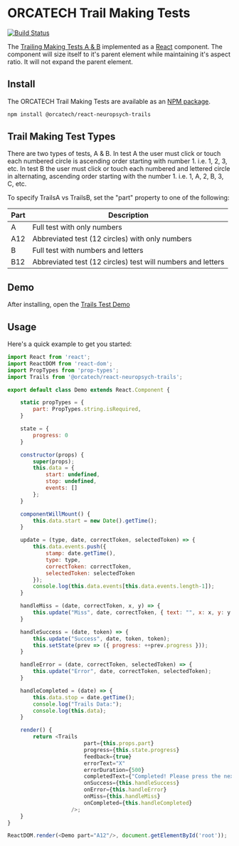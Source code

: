 # ORCATECH Trail Making Tests

[![Build Status](https://travis-ci.org/orcatechteam/react-neuropsych-trails.svg?branch=v0.0.5)](https://travis-ci.org/orcatechteam/react-neuropsych-trails)

The [Trailing Making Tests A & B](https://en.wikipedia.org/wiki/Trail_Making_Test)
implemented as a [React](https://reactjs.org) component. The component will size
itself to it's parent element while maintaining it's aspect ratio. It will not expand
the parent element.

## Install

The ORCATECH Trail Making Tests are available as an [NPM package](https://www.npmjs.com/package/@orcatech/react-neuropsych-trails).

```sh
npm install @orcatech/react-neuropsych-trails
```

## Trail Making Test Types

There are two types of tests, A & B. In test A the user must click or touch each
numbered circle is ascending order starting with number 1. i.e. 1, 2, 3, etc.
In test B the user must click or touch each numbered and lettered circle in alternating,
ascending order starting with the number 1. i.e. 1, A, 2, B, 3, C, etc.

To specify TrailsA vs TrailsB, set the "part" property to one of the following:

| Part  | Description                                                          |
|-------|----------------------------------------------------------------------|
| A     | Full test with only numbers                                          |
| A12   | Abbreviated test (12 circles) with only numbers                      |
| B     | Full test with numbers and letters                                   |
| B12   | Abbreviated test (12 circles) test will numbers and letters          |

## Demo

After installing, open the
[Trails Test Demo](dist/test/index.html)

## Usage

Here's a quick example to get you started:

```javascript
import React from 'react';
import ReactDOM from 'react-dom';
import PropTypes from 'prop-types';
import Trails from '@orcatech/react-neuropsych-trails';

export default class Demo extends React.Component {

	static propTypes = {
		part: PropTypes.string.isRequired,
	}

	state = {
		progress: 0
	}

	constructor(props) {
		super(props);
		this.data = {
			start: undefined,
			stop: undefined,
			events: []
		};
	}

	componentWillMount() {
		this.data.start = new Date().getTime();
	}

	update = (type, date, correctToken, selectedToken) => {
		this.data.events.push({
			stamp: date.getTime(),
			type: type,
			correctToken: correctToken,
			selectedToken: selectedToken
		});
		console.log(this.data.events[this.data.events.length-1]);
	}

	handleMiss = (date, correctToken, x, y) => {
		this.update("Miss", date, correctToken, { text: "", x: x, y: y });
	}

	handleSuccess = (date, token) => {
		this.update("Success", date, token, token);
		this.setState(prev => ({ progress: ++prev.progress }));
	}

	handleError = (date, correctToken, selectedToken) => {
		this.update("Error", date, correctToken, selectedToken);
	}

	handleCompleted = (date) => {
		this.data.stop = date.getTime();
		console.log("Trails Data:");
		console.log(this.data);
	}

	render() {
		return <Trails
						part={this.props.part}
						progress={this.state.progress}
						feedback={true}
						errorText="X"
						errorDuration={500}
						completedText={"Completed! Please press the next button"}
						onSuccess={this.handleSuccess}
						onError={this.handleError}
						onMiss={this.handleMiss}
						onCompleted={this.handleCompleted}
					/>;
	}
}

ReactDOM.render(<Demo part="A12"/>, document.getElementById('root'));
```
